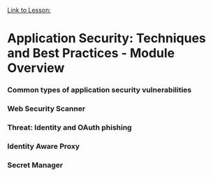 [Link to Lesson:](https://www.cloudskillsboost.google/paths/15/course_templates/87/video/450307) <!--Increment the end number by 1 for the duration of each numbered section!-->

# Application Security: Techniques and Best Practices - Module Overview

### Common types of application security vulnerabilities

### Web Security Scanner

### Threat: Identity and OAuth phishing

### Identity Aware Proxy

### Secret Manager
